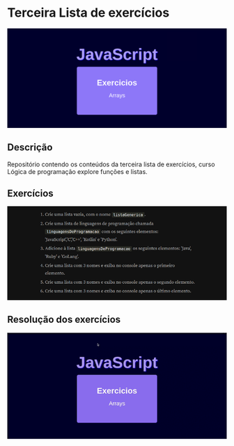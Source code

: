 # Terceira Lista de exercícios
<p align="center">
<img 
    src="./midia-readme/img3.png"
    width="700"
/>
</p>

## Descrição 
Repositório contendo os conteúdos da terceira lista de exercícios, curso Lógica de programação explore funções e listas.

## Exercícios 
<p align="center">
<img 
    src="./midia-readme/img3-print-alura.png"
    width="700"
/>
</p>

## Resolução dos exercícios  

<p align="center">
<img 
    src="./midia-readme/video.gif"
    width="700"
/>
</p>